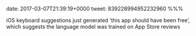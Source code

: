 date: 2017-03-07T21:39:19+0000
tweet: 839228994952232960
%%%

iOS keyboard suggestions just generated ‘this app should have been free’, which suggests the language model was trained on App Store reviews
